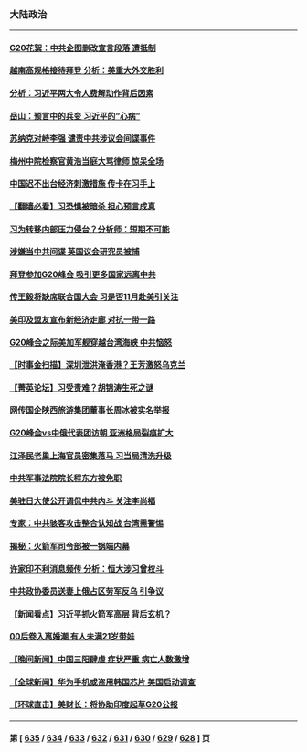 ### 大陆政治
---
#### [G20花絮：中共企图删改宣言段落 遭抵制](../../pages/ncid277/n14070960.md) 
#### [越南高规格接待拜登 分析：美重大外交胜利](../../pages/ncid277/n14070872.md) 
#### [分析：习近平两大令人费解动作背后因素](../../pages/ncid277/n14070510.md) 
#### [岳山：预言中的兵变 习近平的“心病”](../../pages/ncid277/n14070677.md) 
#### [苏纳克对峙李强 谴责中共涉议会间谍事件](../../pages/ncid277/n14070806.md) 
#### [梅州中院检察官黄浩当庭大骂律师 惊呆全场](../../pages/ncid277/n14070747.md) 
#### [中国迟不出台经济刺激措施 传卡在习手上](../../pages/ncid277/n14070575.md) 
#### [【翻墙必看】习恐惧被暗杀 担心预言成真](../../pages/ncid277/n14070669.md) 
#### [习为转移内部压力侵台？分析师：短期不可能](../../pages/ncid277/n14070593.md) 
#### [涉嫌当中共间谍 英国议会研究员被捕](../../pages/ncid277/n14070626.md) 
#### [拜登参加G20峰会 吸引更多国家远离中共](../../pages/ncid277/n14070608.md) 
#### [传王毅将缺席联合国大会 习是否11月赴美引关注](../../pages/ncid277/n14070607.md) 
#### [美印及盟友宣布新经济走廊 对抗一带一路](../../pages/ncid277/n14070589.md) 
#### [G20峰会之际美加军舰穿越台湾海峡 中共恼怒](../../pages/ncid277/n14070587.md) 
#### [【时事金扫描】深圳泄洪淹香港？王芳激怒乌克兰](../../pages/ncid277/n14070508.md) 
#### [【菁英论坛】习受责难？胡锦涛生死之谜](../../pages/ncid277/n14070502.md) 
#### [网传国企陕西旅游集团董事长周冰被实名举报](../../pages/ncid277/n14070405.md) 
#### [G20峰会vs中俄代表团访朝 亚洲格局裂痕扩大](../../pages/ncid277/n14070474.md) 
#### [江泽民老巢上海官员密集落马 习当局清洗升级](../../pages/ncid277/n14069962.md) 
#### [中共军事法院院长程东方被免职](../../pages/ncid277/n14069888.md) 
#### [美驻日大使公开调侃中共内斗 关注李尚福](../../pages/ncid277/n14070509.md) 
#### [专家：中共骇客攻击整合认知战 台湾需警惕](../../pages/ncid277/n14070328.md) 
#### [揭秘：火箭军司令部被一锅端内幕](../../pages/ncid277/n14070482.md) 
#### [许家印不利消息频传 分析：恒大涉习曾权斗](../../pages/ncid277/n14070342.md) 
#### [中共政协委员送妻上俄占区劳军反乌 引争议](../../pages/ncid277/n14070338.md) 
#### [【新闻看点】习近平抓火箭军高层 背后玄机？](../../pages/ncid277/n14068523.md) 
#### [00后卷入离婚潮 有人未满21岁带娃](../../pages/ncid277/n14070333.md) 
#### [【晚间新闻】中国三阳肆虐 症状严重 病亡人数激增](../../pages/ncid277/n14070291.md) 
#### [【全球新闻】华为手机或盗用韩国芯片 美国启动调查](../../pages/ncid277/n14070292.md) 
#### [【环球直击】美财长：将协助印度起草G20公报](../../pages/ncid277/n14069686.md) 

---
#### 第 [ [635](./635.md) / [634](./634.md) / [633](./633.md) / [632](./632.md) / [631](./631.md) / [630](./630.md) / [629](./629.md) / [628](./628.md) ] 页
